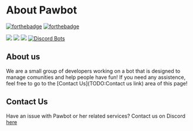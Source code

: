 # About Pawbot


[![forthebadge](https://forthebadge.com/images/badges/made-with-python.svg)](https://forthebadge.com)
[![forthebadge](https://forthebadge.com/images/badges/built-by-developers.svg)](https://forthebadge.com) 

[<img src="https://img.shields.io/badge/discord.py-rewrite-blue.svg?style=flat-square">](https://github.com/Rapptz/discord.py/tree/rewrite)
[<img src="https://img.shields.io/badge/python-3.7.1-brightgreen.svg?style=flat-square">](https://www.python.org/downloads/release/python-360/)
[<img src="https://img.shields.io/badge/Postgresql-11-brightgreen.svg?style=flat-square">](https://www.postgresql.org/)
[![Discord Bots](https://discordbots.org/api/widget/status/460383314973556756.svg)](https://discordbots.org/bot/460383314973556756)

## About us

We are a small group of developers working on a bot that is designed to manage comunities and help people have fun! 
If you need any assistence, feel free to go to the [Contact Us](TODO:Contact us link) area of this page!


## Contact Us

Have an issue with Pawbot or her related services? 
Contact us on Discord [here](https://discord.paws.website/pawbot)
